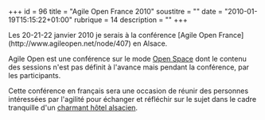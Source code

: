 +++
id = 96
title = "Agile Open France 2010"
soustitre = ""
date = "2010-01-19T15:15:22+01:00"
rubrique = 14
description = ""
+++

<div class="chapo"></div>
Les 20-21-22 janvier 2010 je serais à la conférence [Agile Open France](http://www.agileopen.net/node/407) en Alsace.

Agile Open est une conférence sur le mode [Open Space](http://www.openspaceworld.org/french/index.html) dont le contenu des sessions n'est pas définit à l'avance mais pendant la conférence, par les participants.

Cette conférence en français sera une occasion de réunir des personnes intéressées par l'agilité pour échanger et réfléchir sur le sujet dans le cadre tranquille d'un [charmant hôtel alsacien](http://www.hotel-arnold.com/).